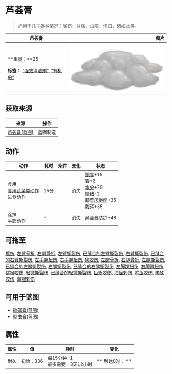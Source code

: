 # 芦荟膏  
> 适用于几乎各种情况：晒伤、背痛、虫咬、伤口，诸如此类。  
  
  芦荟膏  |   图片   
 ----  |  ----:   
 **重量：**25<br><br>**标签：**	[“强效清洁剂”](tag_CleanerStrong.md), [“有机的”](tag_Organic.md)  |  ![](Sprite/AloeVeraGel.png)   
  
## 获取来源  
来源  |  操作  
----  |  ----  
[芦荟膏(蓝图)](Bp_AloeGel.md)  |  蓝图制造  
## 动作  
动作  |  耗时  |  条件  |  变化  |  状态  
----  |  ----  |  ----  |  ----  |  ----  
食用<br>[食用蔬菜类动作](VegetarianAction.md)<br>[进食动作](EatingAction.md)  |  15分  |    |  消失  |  [饱食](Satiation.md)+15<br>[胃](Stomach.md)+2<br>[水分](Hydration.md)+20<br>[情绪](Morale.md)-2<br>[蔬菜<nobr>厌倦度</nobr>](SaturationVegetables.md)+35<br>[腹泻](Diarrhoea.md)+35  
涂抹<br>[手部动作](HandAction.md)  |  -  |    |  消失  |  [芦荟膏防护](AloeVeraGelProtection.md)+48  
## 可拖至  
[擦伤](W_Abrasion.md), [左臂骨折](W_ArmFractureL.md), [右臂骨折](W_ArmFractureR.md), [左臂撕裂伤](W_ArmLacerationL.md), [已缝合的左臂撕裂伤](W_ArmLacerationLStitched.md), [右臂撕裂伤](W_ArmLacerationR.md), [已缝合的右臂撕裂伤](W_ArmLacerationRStitched.md), [左手腕扭伤](W_ArmSprainedL.md), [右手腕扭伤](W_ArmSprainedR.md), [狗咬伤](W_DogBite.md), [左腿骨折](W_LegFractureL.md), [右腿骨折](W_LegFractureR.md), [左腿撕裂伤](W_LegLacerationL.md), [已缝合的左腿撕裂伤](W_LegLacerationLStitched.md), [右腿撕裂伤](W_LegLacerationR.md), [已缝合的右腿撕裂伤](W_LegLacerationRStitched.md), [左脚踝扭伤](W_LegSprainedL.md), [右脚踝扭伤](W_LegSprainedR.md), [猕猴咬伤](W_MacaqueBite.md), [轻微撕裂伤](W_MinorLaceration.md), [已缝合的轻微撕裂伤](W_MinorLacerationStitched.md), [巨蜥咬伤](W_MonitorBite.md), [海怪刺伤](W_SeahoundSting.md), [鲨鱼咬伤](W_SharkBite.md), [蜘蛛咬伤](W_SpiderBite.md), [海胆刺伤](W_UrchinWound.md)  
## 可用于蓝图  
- [硫磺膏(蓝图)](Bp_BrimstoneGel.md)  
- [驱虫膏(蓝图)](Bp_BugRepellent.md)  
  
  
## 属性   
属性  |  值  |  耗时  |  变化  
----  |  ----  |  ----  |  ----  
耐久  |  初始：336  |  每15分钟-1<br>最多需要：3天12小时  |  ** 到达0时： **  
